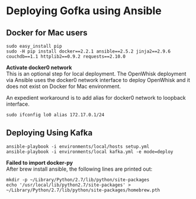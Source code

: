 # Deploying Gofka using Ansible

## Docker for Mac users
```
sudo easy_install pip
sudo -H pip install docker==2.2.1 ansible==2.5.2 jinja2==2.9.6 couchdb==1.1 httplib2==0.9.2 requests==2.10.0
```

**Activate docker0 network**  
This is an optional step for local deployment. The OpenWhisk deployment via Ansible uses the docker0 network interface to deploy OpenWhisk and it does not exist on Docker for Mac environment.  

An expedient workaround is to add alias for docker0 network to loopback interface.  
```
sudo ifconfig lo0 alias 172.17.0.1/24  
```

## Deploying Using Kafka
```
ansible-playbook -i environments/local/hosts setup.yml
ansible-playbook -i environments/local kafka.yml -e mode=deploy
```

**Failed to import docker-py**  
After brew install ansible, the following lines are printed out:  
```
mkdir -p ~/Library/Python/2.7/lib/python/site-packages
echo '/usr/local/lib/python2.7/site-packages' > ~/Library/Python/2.7/lib/python/site-packages/homebrew.pth
```
